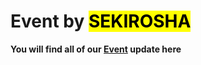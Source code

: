 # Event by <mark>SEKIROSHA</mark>
**You will find all of our <a href="#" target="_blank">Event</a> update here**
